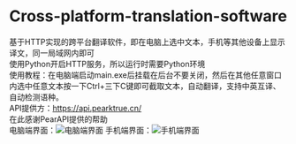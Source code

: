 # Cross-platform-translation-software<br/>
基于HTTP实现的跨平台翻译软件，即在电脑上选中文本，手机等其他设备上显示译文，同一局域网内即可<br/>
使用Python开启HTTP服务，所以运行时需要Python环境<br/>
使用教程：在电脑端启动main.exe后挂载在后台不要关闭，然后在其他任意窗口内选中任意文本按一下Ctrl+三下C键即可截取文本，自动翻译，支持中英互译、自动检测语种。<br/>
API提供方：https://api.pearktrue.cn/<br/>
在此感谢PearAPI提供的帮助<br/>
电脑端界面：![电脑端界面](https://github.com/BadJui/Cross-platform-translation-software/assets/105153424/c5cb2f8a-a6ef-43ec-989e-09eba0b87706)
手机端界面：![手机端界面](https://github.com/BadJui/Cross-platform-translation-software/assets/105153424/d06aeadf-9da1-4513-bcba-07ce9d8c639c)
